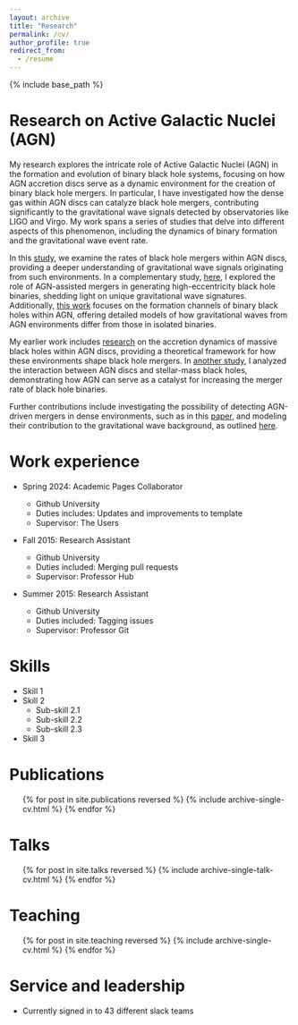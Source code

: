 ```yaml
---
layout: archive
title: "Research"
permalink: /cv/
author_profile: true
redirect_from:
  - /resume
---
```


{% include base_path %}

Research on Active Galactic Nuclei (AGN)
======
My research explores the intricate role of Active Galactic Nuclei (AGN) in the formation and evolution of binary black hole systems, focusing on how AGN accretion discs serve as a dynamic environment for the creation of binary black hole mergers. In particular, I have investigated how the dense gas within AGN discs can catalyze black hole mergers, contributing significantly to the gravitational wave signals detected by observatories like LIGO and Virgo. My work spans a series of studies that delve into different aspects of this phenomenon, including the dynamics of binary formation and the gravitational wave event rate.

In this [study](https://arxiv.org/abs/2301.04187), we examine the rates of black hole mergers within AGN discs, providing a deeper understanding of gravitational wave signals originating from such environments. In a complementary study, [here](https://arxiv.org/abs/2307.09097), I explored the role of AGN-assisted mergers in generating high-eccentricity black hole binaries, shedding light on unique gravitational wave signatures. Additionally, [this work](https://arxiv.org/abs/2302.10350) focuses on the formation channels of binary black holes within AGN, offering detailed models of how gravitational waves from AGN environments differ from those in isolated binaries.

My earlier work includes [research](https://arxiv.org/abs/2106.00605) on the accretion dynamics of massive black holes within AGN discs, providing a theoretical framework for how these environments shape black hole mergers. In [another study](https://arxiv.org/abs/2007.04781), I analyzed the interaction between AGN discs and stellar-mass black holes, demonstrating how AGN can serve as a catalyst for increasing the merger rate of black hole binaries.

Further contributions include investigating the possibility of detecting AGN-driven mergers in dense environments, such as in this [paper](https://arxiv.org/abs/1911.11142), and modeling their contribution to the gravitational wave background, as outlined [here](https://arxiv.org/abs/1906.09281).



Work experience
======
* Spring 2024: Academic Pages Collaborator
  * Github University
  * Duties includes: Updates and improvements to template
  * Supervisor: The Users

* Fall 2015: Research Assistant
  * Github University
  * Duties included: Merging pull requests
  * Supervisor: Professor Hub

* Summer 2015: Research Assistant
  * Github University
  * Duties included: Tagging issues
  * Supervisor: Professor Git
  
Skills
======
* Skill 1
* Skill 2
  * Sub-skill 2.1
  * Sub-skill 2.2
  * Sub-skill 2.3
* Skill 3

Publications
======
  <ul>{% for post in site.publications reversed %}
    {% include archive-single-cv.html %}
  {% endfor %}</ul>
  
Talks
======
  <ul>{% for post in site.talks reversed %}
    {% include archive-single-talk-cv.html  %}
  {% endfor %}</ul>
  
Teaching
======
  <ul>{% for post in site.teaching reversed %}
    {% include archive-single-cv.html %}
  {% endfor %}</ul>
  
Service and leadership
======
* Currently signed in to 43 different slack teams
